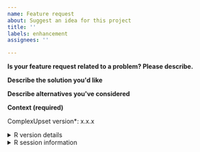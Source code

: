 ```yaml
---
name: Feature request
about: Suggest an idea for this project
title: ''
labels: enhancement
assignees: ''

---
```


**Is your feature request related to a problem? Please describe.**
<!-- Please replace this line with a clear and concise description of what the problem is. Ex. I'm always frustrated when [...] -->

**Describe the solution you'd like**
<!-- Please replace this line with a clear and concise description of what you want to happen. -->

**Describe alternatives you've considered**
<!-- Please replace this line with a clear and concise description of any alternative solutions or features you've considered. -->

**Context (required)**

<!-- Use packageVersion('ComplexUpset') to check the version you have installed and replace x.x.x below: -->

ComplexUpset version\*: x.x.x

<details>
<summary>R version details</summary>

```R
<!-- Please replace this line by output of R.Version() -->
```

</details>


<details>
<summary>R session information</summary>

```R
<!-- Please replace this line by output of sessionInfo() -->
```

</details>

